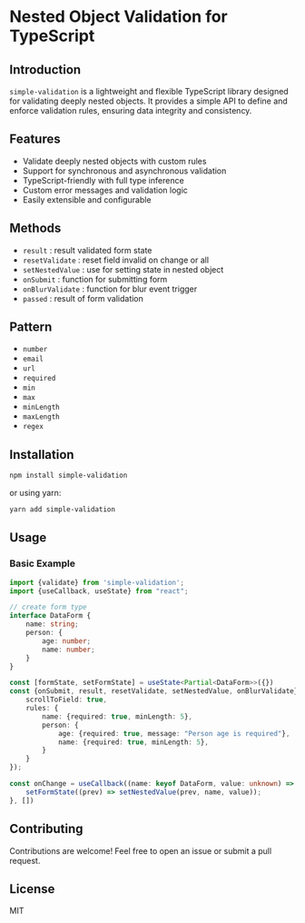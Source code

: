 # Nested Object Validation for TypeScript

## Introduction

`simple-validation` is a lightweight and flexible TypeScript library designed for validating deeply nested objects. It
provides a simple API to define and enforce validation rules, ensuring data integrity and consistency.

## Features

- Validate deeply nested objects with custom rules
- Support for synchronous and asynchronous validation
- TypeScript-friendly with full type inference
- Custom error messages and validation logic
- Easily extensible and configurable

## Methods

- `result` : result validated form state
- `resetValidate` : reset field invalid on change or all
- `setNestedValue` : use for setting state in nested object
- `onSubmit` : function for submitting form
- `onBlurValidate` : function for blur event trigger
- `passed` : result of form validation

## Pattern

- `number`
- `email`
- `url`
- `required`
- `min`
- `max`
- `minLength`
- `maxLength`
- `regex`

## Installation

```sh
npm install simple-validation
```

or using yarn:

```sh
yarn add simple-validation
```

## Usage

### Basic Example

```typescript
import {validate} from 'simple-validation';
import {useCallback, useState} from "react";

// create form type
interface DataForm {
    name: string;
    person: {
        age: number;
        name: number;
    }
}

const [formState, setFormState] = useState<Partial<DataForm>>({})
const {onSubmit, result, resetValidate, setNestedValue, onBlurValidate} = useValidate<DataForm>({
    scrollToField: true,
    rules: {
        name: {required: true, minLength: 5},
        person: {
            age: {required: true, message: "Person age is required"},
            name: {required: true, minLength: 5},
        }
    }
});

const onChange = useCallback((name: keyof DataForm, value: unknown) => {
    setFormState((prev) => setNestedValue(prev, name, value));
}, [])
```
## Contributing

Contributions are welcome! Feel free to open an issue or submit a pull request.

## License

MIT

